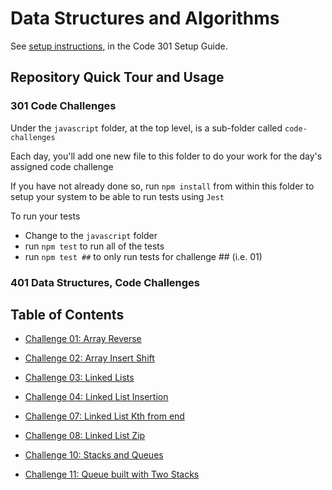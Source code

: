 # Data Structures and Algorithms

See [setup instructions](https://codefellows.github.io/setup-guide/code-301/3-code-challenges), in the Code 301 Setup Guide.

## Repository Quick Tour and Usage

### 301 Code Challenges

Under the `javascript` folder, at the top level, is a sub-folder called `code-challenges`

Each day, you'll add one new file to this folder to do your work for the day's assigned code challenge

If you have not already done so, run `npm install` from within this folder to setup your system to be able to run tests using `Jest`

To run your tests

- Change to the `javascript` folder
- run `npm test` to run all of the tests
- run `npm test ##` to only run tests for challenge ## (i.e. 01)

### 401 Data Structures, Code Challenges

## Table of Contents

- [Challenge 01: Array Reverse](./javascript/array-reverse/README.md)

- [Challenge 02: Array Insert Shift](./javascript/array-insert-shift/README.md)

- [Challenge 03: Linked Lists](./javascript/linked-list/README.md)

- [Challenge 04: Linked List Insertion](./javascript/linked-list-insertion/README.md)

- [Challenge 07: Linked List Kth from end](./javascript/linked-list/linked-list-kth/README.md)

- [Challenge 08: Linked List Zip](./javascript/linked-list/linked-list-zip/README.md)

- [Challenge 10: Stacks and Queues](./javascript/stack-and-queue/README.md)

- [Challenge 11: Queue built with Two Stacks](./javascript/stack-and-queue/README.md)

